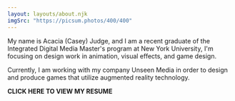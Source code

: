```yaml
---
layout: layouts/about.njk
imgSrc: "https://picsum.photos/400/400"
---
```

My name is Acacia (Casey) Judge, and I am a recent graduate of the Integrated Digital Media Master's program at New York University, I'm focusing on design work in animation, visual effects, and game design.

Currently, I am working with my company Unseen Media in order to design and produce games that utilize augmented reality technology.

**CLICK HERE TO VIEW MY RESUME**